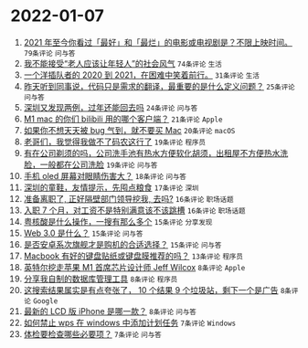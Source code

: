 # 2022-01-07

1. [2021 年至今你看过「最好」和「最烂」的电影或电视剧是？不限上映时间。](https://www.v2ex.com/t/826710) `79条评论` `问与答`
1. [我不能接受“老人应该让年轻人”的社会风气](https://www.v2ex.com/t/826736) `74条评论` `生活`
1. [一个洋插队者的 2020 到 2021，在困难中笑着前行。](https://www.v2ex.com/t/826718) `31条评论` `生活`
1. [昨天听到同事说，代码只是需求的翻译，最重要的是什么定义问题？](https://www.v2ex.com/t/826728) `25条评论` `问与答`
1. [深圳又发现两例，过年还能回去吗](https://www.v2ex.com/t/826739) `24条评论` `问与答`
1. [M1 mac 的你们 bilibili 用的哪个客户端？](https://www.v2ex.com/t/826722) `21条评论` `Apple`
1. [如果你不想天天被 bug 气到，就不要买 Mac](https://www.v2ex.com/t/826753) `20条评论` `macOS`
1. [老哥们，我觉得我做不了码农这行了](https://www.v2ex.com/t/826743) `19条评论` `程序员`
1. [有在公司剃须的吗，公司洗手池有热水方便软化胡须，出租屋不方便热水洗脸，一般都在公司洗脸](https://www.v2ex.com/t/826720) `19条评论` `问与答`
1. [手机 oled 屏幕对眼睛伤害大？](https://www.v2ex.com/t/826730) `18条评论` `问与答`
1. [深圳的童鞋，友情提示，先囤点粮食](https://www.v2ex.com/t/826724) `17条评论` `深圳`
1. [准备离职了, 正好隔壁部门领导挖我, 去吗?](https://www.v2ex.com/t/826725) `16条评论` `职场话题`
1. [入职 7 个月，对工资不是特别满意该不该跳槽](https://www.v2ex.com/t/826709) `16条评论` `职场话题`
1. [粤核酸是什么操作，一搜有那么多个](https://www.v2ex.com/t/826717) `15条评论` `分享发现`
1. [Web 3.0 是什么？](https://www.v2ex.com/t/826714) `15条评论` `问与答`
1. [是否安卓系次旗舰才是购机的合适选择？](https://www.v2ex.com/t/826712) `15条评论` `问与答`
1. [Macbook 有好的键盘贴纸或键盘膜推荐的吗？](https://www.v2ex.com/t/826738) `13条评论` `程序员`
1. [英特尔挖走苹果 M1 首席芯片设计师 Jeff Wilcox](https://www.v2ex.com/t/826759) `8条评论` `Apple`
1. [分享我自制的数据库管理工具](https://www.v2ex.com/t/826745) `8条评论` `程序员`
1. [这搜索结果属实是有点夸张了， 10 个结果 9 个垃圾站，剩下一个是广告](https://www.v2ex.com/t/826729) `8条评论` `Google`
1. [最新的 LCD 版 iPhone 是哪一款？](https://www.v2ex.com/t/826713) `8条评论` `问与答`
1. [如何禁止 wps 在 windows 中添加计划任务](https://www.v2ex.com/t/826758) `7条评论` `Windows`
1. [体检要检查哪些必要项？](https://www.v2ex.com/t/826741) `7条评论` `问与答`
